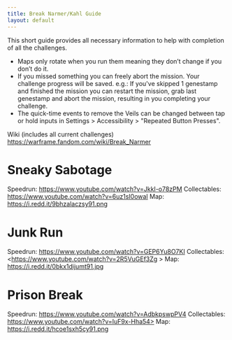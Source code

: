 ```yaml
---
title: Break Narmer/Kahl Guide
layout: default
---
```


This short guide provides all necessary information to help with completion of all the challenges. 
* Maps only rotate when you run them meaning they don’t change if you don’t do it. 
* If you missed something you can freely abort the mission. Your challenge progress will be saved. e.g.: If you've skipped 1 genestamp and finished the mission you can restart the mission, grab last genestamp and abort the mission, resulting in you completing your challenge. 
* The quick-time events to remove the Veils can be changed between tap or hold inputs in Settings > Accessibility > "Repeated Button Presses". 

Wiki (includes all current challenges) <https://warframe.fandom.com/wiki/Break_Narmer>

# Sneaky Sabotage 
Speedrun: <https://www.youtube.com/watch?v=JkkI-o78zPM>
Collectables: <https://www.youtube.com/watch?v=6uz1sI0owaI> 
Map: <https://i.redd.it/9bhzalaczsy91.png>

# Junk Run 
Speedrun: <https://www.youtube.com/watch?v=GEP6Yu8O7KI> 
Collectables: <https://www.youtube.com/watch?v=2R5VuGEf3Zg >
Map: <https://i.redd.it/0bkx1dijumt91.jpg>

# Prison Break 
Speedrun: https://www.youtube.com/watch?v=AdbkpswpPV4 
Collectables: https://www.youtube.com/watch?v=IuF9x-Hha54> 
Map: <https://i.redd.it/hcoe1sxh5cy91.png>